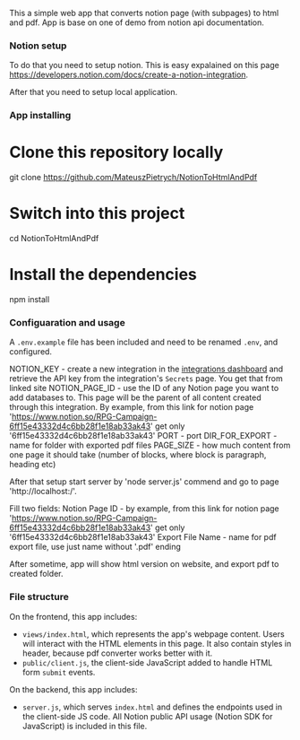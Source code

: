 This a simple web app that converts notion page (with subpages) to html and pdf.
App is base on one of demo from notion api documentation.


### Notion setup
To do that you need to setup notion. This is easy expalained on this page https://developers.notion.com/docs/create-a-notion-integration.

After that you need to setup local application. 

### App installing
# Clone this repository locally
git clone https://github.com/MateuszPietrych/NotionToHtmlAndPdf

# Switch into this project
cd NotionToHtmlAndPdf

# Install the dependencies
npm install

### Configuaration and usage

A `.env.example` file has been included and need to be renamed `.env`, and configured.

NOTION_KEY - create a new integration in the [integrations dashboard](https://www.notion.com/my-integrations) and retrieve the API key from the integration's `Secrets` page. You get that from linked site
NOTION_PAGE_ID - use the ID of any Notion page you want to add databases to. This page will be the parent of all content created through this integration. By example, from this link for notion page 'https://www.notion.so/RPG-Campaign-6ff15e43332d4c6bb28f1e18ab33ak43' get only '6ff15e43332d4c6bb28f1e18ab33ak43'
PORT - port
DIR_FOR_EXPORT - name for folder with exported pdf files
PAGE_SIZE - how much content from one page it should take (number of blocks, where block is paragraph, heading etc)


After that setup start server by 'node server.js' commend and go to page 'http://localhost:<PORT>/'.

Fill two fields:
Notion Page ID - by example, from this link for notion page 'https://www.notion.so/RPG-Campaign-6ff15e43332d4c6bb28f1e18ab33ak43' get only '6ff15e43332d4c6bb28f1e18ab33ak43'
Export File Name - name for pdf export file, use just name without '.pdf' ending

After sometime, app will show html version on website, and export pdf to created folder.


### File structure

On the frontend, this app includes:

- `views/index.html`, which represents the app's webpage content. Users will interact with the HTML elements in this page. It also contain styles in header, because pdf converter works better with it.
- `public/client.js`, the client-side JavaScript added to handle HTML form `submit` events.


On the backend, this app includes:

- `server.js`, which serves `index.html` and defines the endpoints used in the client-side JS code. All Notion public API usage (Notion SDK for JavaScript) is included in this file.
